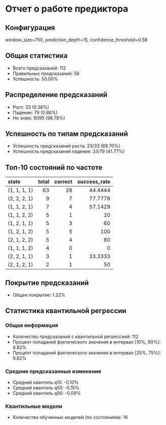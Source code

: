 
# Отчет о работе предиктора

## Конфигурация
window_size=750, prediction_depth=15, confidence_threshold=0.58

## Общая статистика
- Всего предсказаний: 112
- Правильных предсказаний: 56
- Успешность: 50.00%

## Распределение предсказаний
- Рост: 33 (0.36%)
- Падение: 79 (0.86%)
- Не знаю: 9095 (98.78%)

## Успешность по типам предсказаний
- Успешность предсказаний роста: 23/33 (69.70%)
- Успешность предсказаний падения: 33/79 (41.77%)

## Топ-10 состояний по частоте
| state        |   total |   correct |   success_rate |
|:-------------|--------:|----------:|---------------:|
| (1, 1, 1, 1) |      63 |        28 |        44.4444 |
| (2, 2, 2, 1) |       9 |         7 |        77.7778 |
| (1, 1, 2, 1) |       7 |         4 |        57.1429 |
| (1, 1, 2, 2) |       5 |         1 |        20      |
| (1, 2, 1, 1) |       5 |         3 |        60      |
| (1, 2, 1, 2) |       5 |         5 |       100      |
| (2, 1, 2, 2) |       5 |         4 |        80      |
| (1, 1, 1, 2) |       4 |         0 |         0      |
| (2, 2, 1, 1) |       3 |         1 |        33.3333 |
| (2, 1, 2, 1) |       2 |         1 |        50      |

## Покрытие предсказаний
- Общее покрытие: 1.22%

## Статистика квантильной регрессии

### Общая информация
- Количество предсказаний с квантильной регрессией: 112
- Процент попаданий фактического значения в интервал [10%, 90%]: 9.82%
- Процент попаданий фактического значения в интервал [25%, 75%]: 9.82%

### Средние предсказанные изменения
- Средний квантиль q10: -0.10%
- Средний квантиль q50: -0.15%
- Средний квантиль q90: -0.09%

### Квантильные модели
- Количество обученных моделей (по состояниям): 16

